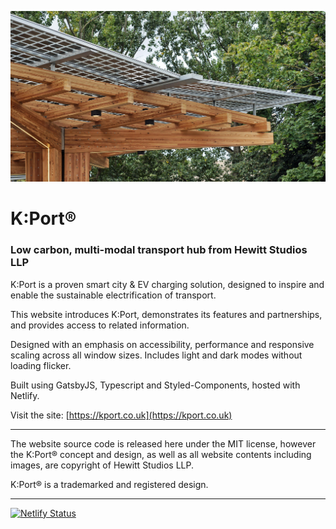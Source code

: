 ![K:Port timber structure, integrated lighting and photovoltaic roof panels](./src/images/other/banner.jpg)

# K:Port®

### Low carbon, multi-modal transport hub from Hewitt Studios LLP

K:Port is a proven smart city & EV charging solution, designed to inspire and enable the sustainable electrification of transport.

This website introduces K:Port, demonstrates its features and partnerships, and provides access to related information.

Designed with an emphasis on accessibility, performance and responsive scaling across all window sizes. Includes light and dark modes without loading flicker.

Built using GatsbyJS, Typescript and Styled-Components, hosted with Netlify.

Visit the site: [https://kport.co.uk](https://kport.co.uk)

---

The website source code is released here under the MIT license, however the K:Port® concept and design, as well as all website contents including images, are copyright of Hewitt Studios LLP. 

K:Port® is a trademarked and registered design.

---

[![Netlify Status](https://api.netlify.com/api/v1/badges/2aa63015-b06b-4b4a-b732-8abb812ca6d0/deploy-status)](https://app.netlify.com/sites/fervent-heyrovsky-3ce91d/deploys) 

